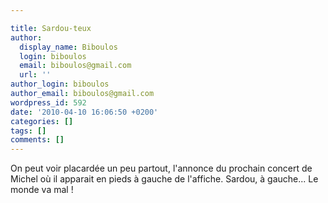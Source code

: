 ```yaml
---

title: Sardou-teux
author:
  display_name: Biboulos
  login: biboulos
  email: biboulos@gmail.com
  url: ''
author_login: biboulos
author_email: biboulos@gmail.com
wordpress_id: 592
date: '2010-04-10 16:06:50 +0200'
categories: []
tags: []
comments: []
---
```

On peut voir placardée un peu partout, l'annonce du prochain concert de Michel où il apparait en pieds à gauche de l'affiche. Sardou, à gauche... Le monde va mal ! 
